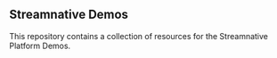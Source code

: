 Streamnative Demos
------------------
This repository contains a collection of resources for the Streamnative Platform Demos.
